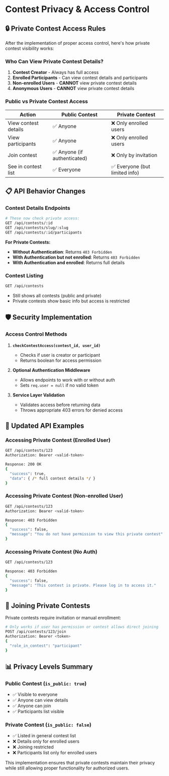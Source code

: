 # Contest Privacy & Access Control

## 🔒 **Private Contest Access Rules**

After the implementation of proper access control, here's how private contest visibility works:

### **Who Can View Private Contest Details?**

1. **Contest Creator** - Always has full access
2. **Enrolled Participants** - Can view contest details and participants
3. **Non-enrolled Users** - **CANNOT** view private contest details
4. **Anonymous Users** - **CANNOT** view private contest details

### **Public vs Private Contest Access**

| Action | Public Contest | Private Contest |
|--------|---------------|-----------------|
| View contest details | ✅ Anyone | ❌ Only enrolled users |
| View participants | ✅ Anyone | ❌ Only enrolled users |
| Join contest | ✅ Anyone (if authenticated) | ❌ Only by invitation |
| See in contest list | ✅ Everyone | ✅ Everyone (but limited info) |

## 📋 **API Behavior Changes**

### **Contest Details Endpoints**

```bash
# These now check private access:
GET /api/contests/:id
GET /api/contests/slug/:slug  
GET /api/contests/:id/participants
```

**For Private Contests:**
- **Without Authentication**: Returns `403 Forbidden`
- **With Authentication but not enrolled**: Returns `403 Forbidden`
- **With Authentication and enrolled**: Returns full details

### **Contest Listing**

```bash
GET /api/contests
```
- Still shows all contests (public and private)
- Private contests show basic info but access is restricted

## 🛡️ **Security Implementation**

### **Access Control Methods**

1. **`checkContestAccess(contest_id, user_id)`**
   - Checks if user is creator or participant
   - Returns boolean for access permission

2. **Optional Authentication Middleware**
   - Allows endpoints to work with or without auth
   - Sets `req.user = null` if no valid token

3. **Service Layer Validation**
   - Validates access before returning data
   - Throws appropriate 403 errors for denied access

## 📝 **Updated API Examples**

### **Accessing Private Contest (Enrolled User)**
```bash
GET /api/contests/123
Authorization: Bearer <valid-token>

Response: 200 OK
{
  "success": true,
  "data": { /* full contest details */ }
}
```

### **Accessing Private Contest (Non-enrolled User)**
```bash
GET /api/contests/123
Authorization: Bearer <valid-token>

Response: 403 Forbidden
{
  "success": false,
  "message": "You do not have permission to view this private contest"
}
```

### **Accessing Private Contest (No Auth)**
```bash
GET /api/contests/123

Response: 403 Forbidden
{
  "success": false,
  "message": "This contest is private. Please log in to access it."
}
```

## 🔄 **Joining Private Contests**

Private contests require invitation or manual enrollment:

```bash
# Only works if user has permission or contest allows direct joining
POST /api/contests/123/join
Authorization: Bearer <token>
{
  "role_in_contest": "participant"
}
```

## 📊 **Privacy Levels Summary**

### **Public Contest** (`is_public: true`)
- ✅ Visible to everyone
- ✅ Anyone can view details
- ✅ Anyone can join
- ✅ Participants list visible

### **Private Contest** (`is_public: false`)
- ✅ Listed in general contest list
- ❌ Details only for enrolled users
- ❌ Joining restricted
- ❌ Participants list only for enrolled users

This implementation ensures that private contests maintain their privacy while still allowing proper functionality for authorized users.